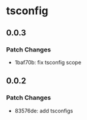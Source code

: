 # tsconfig

## 0.0.3

### Patch Changes

- 1baf70b: fix tsconfig scope

## 0.0.2

### Patch Changes

- 83576de: add tsconfigs
